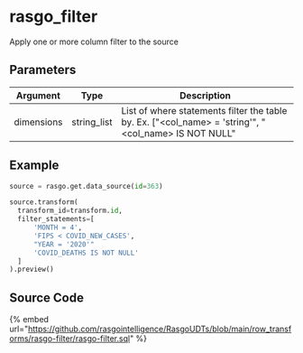 

# rasgo_filter

Apply one or more column filter to the source

## Parameters

|  Argument  |    Type     |                                             Description                                              |
| ---------- | ----------- | ---------------------------------------------------------------------------------------------------- |
| dimensions | string_list | List of where statements filter the table by. Ex. ["<col_name> = 'string'", "<col_name> IS NOT NULL" |


## Example

```python
source = rasgo.get.data_source(id=363)

source.transform(
  transform_id=transform.id,
  filter_statements=[
      'MONTH = 4',
      'FIPS < COVID_NEW_CASES',
      "YEAR = '2020'"
      'COVID_DEATHS IS NOT NULL'
  ]
).preview()
```

## Source Code

{% embed url="https://github.com/rasgointelligence/RasgoUDTs/blob/main/row_transforms/rasgo-filter/rasgo-filter.sql" %}

